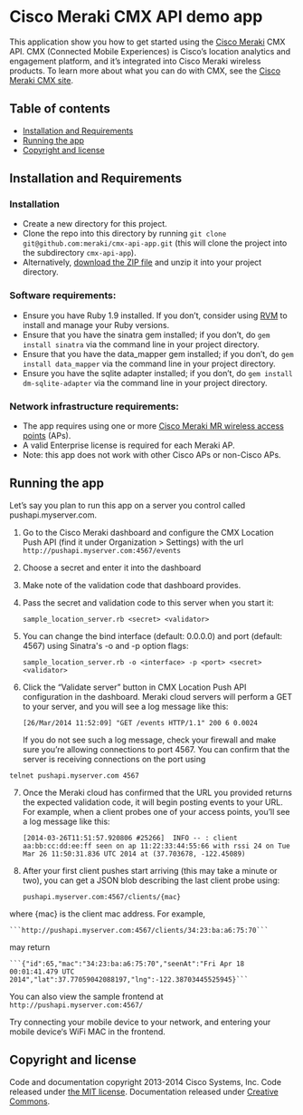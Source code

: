 # Cisco Meraki CMX API demo app

This application show you how to get started using the [Cisco Meraki](https://meraki.cisco.com/) CMX API. CMX (Connected Mobile Experiences) is Cisco’s location analytics and engagement platform, and it’s integrated into Cisco Meraki wireless products. To learn more about what you can do with CMX, see the [Cisco Meraki CMX site](https://meraki.cisco.com/solutions/cmx).

## Table of contents

- [Installation and Requirements](#installation-and-requirements)
- [Running the app](#running-the-app)
- [Copyright and license](#copyright-and-license)


## Installation and Requirements


### Installation

- Create a new directory for this project.
- Clone the repo into this directory by running `git clone git@github.com:meraki/cmx-api-app.git` (this will clone the project into the subdirectory `cmx-api-app`).
- Alternatively, [download the ZIP file](https://github.com/meraki/cmx-api-app/archive/master.zip) and unzip it into your project directory.

### Software requirements:

- Ensure you have Ruby 1.9 installed. If you don’t, consider using [RVM](https://rvm.io) to install and manage your Ruby versions.
- Ensure that you have the sinatra gem installed; if you don’t, do `gem install sinatra` via the command line in your project directory.
- Ensure that you have the data_mapper gem installed; if you don’t, do `gem install data_mapper` via the command line in your project directory.
- Ensure you have the sqlite adapter installed; if you don’t, do `gem install dm-sqlite-adapter` via the command line in your project directory.
     
### Network infrastructure requirements:

- The app requires using one or more [Cisco Meraki MR wireless access points](https://meraki.cisco.com/products/wireless) (APs).
- A valid Enterprise license is required for each Meraki AP.
- Note: this app does not work with other Cisco APs or non-Cisco APs.



## Running the app
Let’s say you plan to run this app on a server you control called pushapi.myserver.com.

1. Go to the Cisco Meraki dashboard and configure the CMX Location Push API (find it under Organization > Settings) with the url `http://pushapi.myserver.com:4567/events`
2. Choose a secret and enter it into the dashboard
3. Make note of the validation code that dashboard provides.
4. Pass the secret and validation code to this server when you start it:

	```sample_location_server.rb <secret> <validator>```
5. You can change the bind interface (default: 0.0.0.0) and port (default: 4567)
using Sinatra's -o and -p option flags:

	```sample_location_server.rb -o <interface> -p <port> <secret> <validator>```
6. Click the “Validate server” button in CMX Location Push API configuration in
the dashboard. Meraki cloud servers will perform a GET to your server, and you will
see a log message like this:

	```[26/Mar/2014 11:52:09] "GET /events HTTP/1.1" 200 6 0.0024```

	If you do not see such a log message, check your firewall and make sure
you’re allowing connections to port 4567. You can confirm that the server
is receiving connections on the port using

  ```telnet pushapi.myserver.com 4567```

7. Once the Meraki cloud has confirmed that the URL you provided returns the expected
validation code, it will begin posting events to your URL. For example, when
a client probes one of your access points, you’ll see a log message like
this:

	```[2014-03-26T11:51:57.920806 #25266]  INFO -- : client aa:bb:cc:dd:ee:ff seen on ap 11:22:33:44:55:66 with rssi 24 on Tue Mar 26 11:50:31.836 UTC 2014 at (37.703678, -122.45089)```

8. After your first client pushes start arriving (this may take a minute or two),
you can get a JSON blob describing the last client probe using:

	```pushapi.myserver.com:4567/clients/{mac}```

where {mac} is the client mac address. For example,
	
	```http://pushapi.myserver.com:4567/clients/34:23:ba:a6:75:70```

may return
	
	```{"id":65,"mac":"34:23:ba:a6:75:70","seenAt":"Fri Apr 18 00:01:41.479 UTC 2014","lat":37.77059042088197,"lng":-122.38703445525945}```

You can also view the sample frontend at ```http://pushapi.myserver.com:4567/```

Try connecting your mobile device to your network, and entering your mobile device‘s WiFi MAC in the frontend.

## Copyright and license

Code and documentation copyright 2013-2014 Cisco Systems, Inc. Code released under [the MIT license](LICENSE). Documentation released under [Creative Commons](DOCS-LICENSE).
